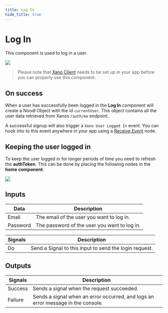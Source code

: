 ```yaml
---
title: Log In
hide_title: true
---
```


# Log In

This component is used to log in a user.

<div className="ndl-image-with-background xl">

![](/library/prefabs/xano/login.png)

</div>

> Please note that [Xano Client](/library/prefabs/xano/components/setup-xanoclient/) needs to be set up in your app before you can properly use this component.

## On success

When a user has successfully been logged in the **Log In** component will create a Noodl Object with the id `currentUser`. This object contains all the user data retrieved from Xanos `/auth/me` endpoint.

A successful signup will also trigger a `Xano User Logged In` event. You can hook into to this event anywhere in your app using a [Receive Event](/nodes/events/receive-event/) node.

## Keeping the user logged in

To keep the user logged in for longer periods of time you need to refresh the **authToken**. This can be done by placing the following nodes in the **home component**:

<div className="ndl-image-with-background l">

![](/library/prefabs/xano/authrefresh.png)

</div>

## Inputs

| Data                                       | Description                                  |
| ------------------------------------------ | -------------------------------------------- |
| <span className="ndl-data">Email</span>    | The email of the user you want to log in.    |
| <span className="ndl-data">Password</span> | The password of the user you want to log in. |

| Signals                                | Description                                            |
| -------------------------------------- | ------------------------------------------------------ |
| <span className="ndl-signal">Do</span> | Send a Signal to this input to send the login request. |

## Outputs

| Signals                                     | Description                                                                      |
| ------------------------------------------- | -------------------------------------------------------------------------------- |
| <span className="ndl-signal">Success</span> | Sends a signal when the request succeeded.                                       |
| <span className="ndl-signal">Failure</span> | Sends a signal when an error occurred, and logs an error message in the console. |
